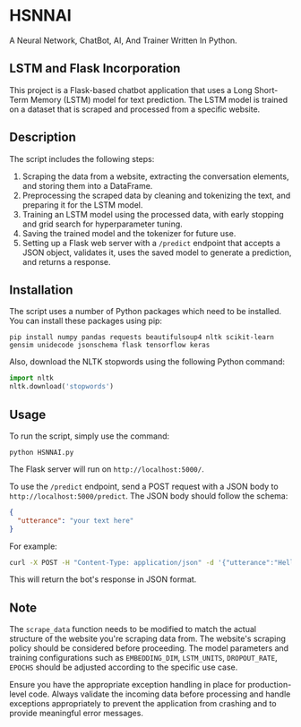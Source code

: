 # HSNNAI
A Neural Network, ChatBot, AI, And Trainer Written In Python.

## LSTM and Flask Incorporation

This project is a Flask-based chatbot application that uses a Long Short-Term Memory (LSTM) model for text prediction. The LSTM model is trained on a dataset that is scraped and processed from a specific website.

## Description

The script includes the following steps:

1. Scraping the data from a website, extracting the conversation elements, and storing them into a DataFrame.
2. Preprocessing the scraped data by cleaning and tokenizing the text, and preparing it for the LSTM model.
3. Training an LSTM model using the processed data, with early stopping and grid search for hyperparameter tuning.
4. Saving the trained model and the tokenizer for future use.
5. Setting up a Flask web server with a `/predict` endpoint that accepts a JSON object, validates it, uses the saved model to generate a prediction, and returns a response.

## Installation

The script uses a number of Python packages which need to be installed. You can install these packages using pip:

```
pip install numpy pandas requests beautifulsoup4 nltk scikit-learn gensim unidecode jsonschema flask tensorflow keras
```

Also, download the NLTK stopwords using the following Python command:

```python
import nltk
nltk.download('stopwords')
```

## Usage

To run the script, simply use the command:

```
python HSNNAI.py
```

The Flask server will run on `http://localhost:5000/`.

To use the `/predict` endpoint, send a POST request with a JSON body to `http://localhost:5000/predict`. The JSON body should follow the schema:

```json
{
  "utterance": "your text here"
}
```

For example:

```bash
curl -X POST -H "Content-Type: application/json" -d '{"utterance":"Hello!"}' http://localhost:5000/predict
```

This will return the bot's response in JSON format.

## Note

The `scrape_data` function needs to be modified to match the actual structure of the website you're scraping data from. The website's scraping policy should be considered before proceeding. The model parameters and training configurations such as `EMBEDDING_DIM`, `LSTM_UNITS`, `DROPOUT_RATE`, `EPOCHS` should be adjusted according to the specific use case.

Ensure you have the appropriate exception handling in place for production-level code. Always validate the incoming data before processing and handle exceptions appropriately to prevent the application from crashing and to provide meaningful error messages.
